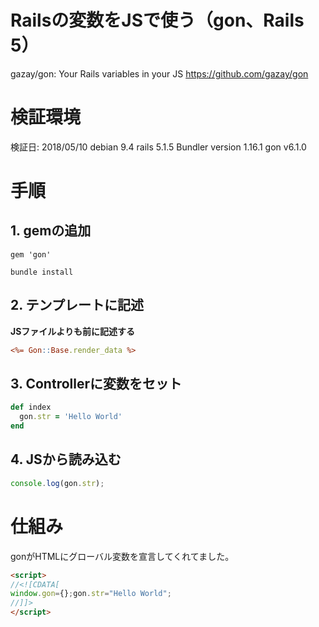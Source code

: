 # Railsの変数をJSで使う（gon、Rails 5）

gazay/gon: Your Rails variables in your JS
https://github.com/gazay/gon

# 検証環境

検証日: 2018/05/10
debian 9.4
rails 5.1.5
Bundler version 1.16.1
gon v6.1.0 

# 手順

## 1. gemの追加

```rb:Gemfile
gem 'gon'
```

```
bundle install
```

## 2. テンプレートに記述

**JSファイルよりも前に記述する**

```erb:app/views/layouts/application.html.erb
<%= Gon::Base.render_data %>
```

## 3. Controllerに変数をセット

```rb
def index
  gon.str = 'Hello World'
end
```

## 4. JSから読み込む

```application.js
console.log(gon.str);
```

# 仕組み

gonがHTMLにグローバル変数を宣言してくれてました。

```HTML
<script>
//<![CDATA[
window.gon={};gon.str="Hello World";
//]]>
</script>
```
